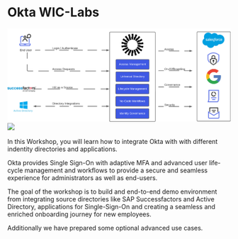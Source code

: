 # Okta **WIC-Labs**

![Overview](images/01_home_design.jpeg)
![](https://github.com/MarcoBlaesing/LabGuide/blob/main/images/01_home_design.jpeg?raw=true)

In this Workshop, you will learn how to integrate Okta with with different indentity directories and applications.

Okta provides Single Sign-On with adaptive MFA and advanced user life-cycle management and workflows to provide a secure and seamless experience for administrators as well as end-users.

The goal of the workshop is to build and end-to-end demo environment from integrating source directories like SAP Successfactors and Active Directory, applications for Single-Sign-On and creating a seamless and enriched onboarding journey for new employees. 

Additionally we have prepared some optional advanced use cases.
